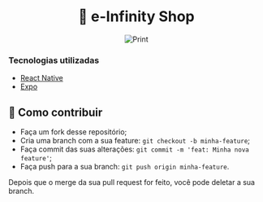 <h1 align="center">
  🚀 e-Infinity Shop
</h1>

<p align="center">
 <img src="https://i.ibb.co/zVjh3Sz/Be-Funky-collage-1.png" alt="Print" />
</p>

<h3>
  Tecnologias utilizadas
</h3>
<p align="center">

- [React Native](https://facebook.github.io/react-native/)
- [Expo](https://expo.io/)
</p>

 
 
## 🤔 Como contribuir

- Faça um fork desse repositório;
- Cria uma branch com a sua feature: `git checkout -b minha-feature`;
- Faça commit das suas alterações: `git commit -m 'feat: Minha nova feature'`;
- Faça push para a sua branch: `git push origin minha-feature`.

Depois que o merge da sua pull request for feito, você pode deletar a sua branch.

